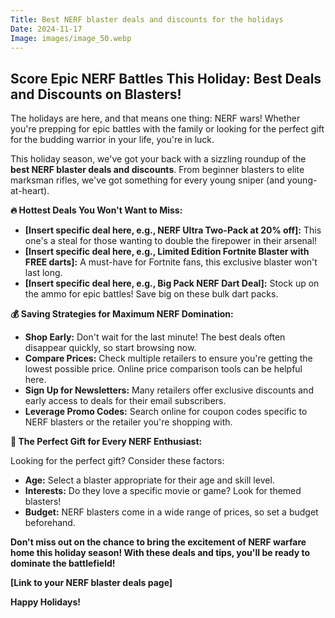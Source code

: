 ```yaml
---
Title: Best NERF blaster deals and discounts for the holidays
Date: 2024-11-17
Image: images/image_50.webp
---
```


##  Score Epic NERF Battles This Holiday: Best Deals and Discounts on Blasters! 

The holidays are here, and that means one thing: NERF wars! Whether you're prepping for epic battles with the family or looking for the perfect gift for the budding warrior in your life, you're in luck. 

This holiday season, we've got your back with a sizzling roundup of the **best NERF blaster deals and discounts**. From beginner blasters to elite marksman rifles, we've got something for every young sniper (and young-at-heart).

**🔥 Hottest Deals You Won't Want to Miss:**

* **[Insert specific deal here, e.g., NERF Ultra Two-Pack at 20% off]:** This one's a steal for those wanting to double the firepower in their arsenal!
* **[Insert specific deal here, e.g., Limited Edition Fortnite Blaster with FREE darts]:**  A must-have for Fortnite fans, this exclusive blaster won't last long. 
* **[Insert specific deal here, e.g., Big Pack NERF Dart Deal]:**  Stock up on the ammo for epic battles! Save big on these bulk dart packs.

**💰 Saving Strategies for Maximum NERF Domination:**

* **Shop Early:**  Don't wait for the last minute! The best deals often disappear quickly, so start browsing now.
* **Compare Prices:** Check multiple retailers to ensure you're getting the lowest possible price. Online price comparison tools can be helpful here.
* **Sign Up for Newsletters:** Many retailers offer exclusive discounts and early access to deals for their email subscribers. 
* **Leverage Promo Codes:** Search online for coupon codes specific to NERF blasters or the retailer you're shopping with.

**🎁 The Perfect Gift for Every NERF Enthusiast:**

Looking for the perfect gift?  Consider these factors:

* **Age:** Select a blaster appropriate for their age and skill level.
* **Interests:** Do they love a specific movie or game? Look for themed blasters!
* **Budget:** NERF blasters come in a wide range of prices, so set a budget beforehand.


**Don't miss out on the chance to bring the excitement of NERF warfare home this holiday season! With these deals and tips, you'll be ready to dominate the battlefield!**


**[Link to your NERF blaster deals page]**

**Happy Holidays!**




 

